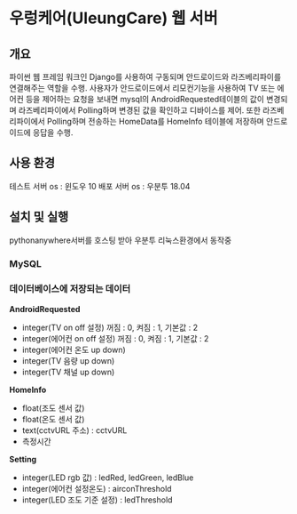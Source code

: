 # 우렁케어(UleungCare) 웹 서버

## 개요
파이썬 웹 프레임 워크인 Django를 사용하여 구동되며 안드로이드와 라즈베리파이를 연결해주는 역할을 수행.
사용자가 안드로이드에서 리모컨기능을 사용하여 TV 또는 에어컨 등을 제어하는 요청을 보내면 
mysql의 AndroidRequested테이블의 값이 변경되며 라즈베리파이에서 Polling하며 변경된 값을 확인하고 디바이스를 제어.
또한 라즈베리파이에서 Polling하며 전송하는 HomeData를 HomeInfo 테이블에 저장하며 안드로이드에 응답을 수행.

## 사용 환경
테스트 서버 os : 윈도우 10
배포 서버 os : 우분투 18.04 

## 설치 및 실행
pythonanywhere서버를 호스팅 받아 우분투 리눅스환경에서 동작중

### MySQL

### 데이터베이스에 저장되는 데이터

**AndroidRequested**
- integer(TV on off 설정) 꺼짐 : 0, 켜짐 : 1, 기본값 : 2
- integer(에어컨 on off 설정) 꺼짐 : 0, 켜짐 : 1, 기본값 : 2 
- integer(에어컨 온도 up down)
- integer(TV 음량 up down)
- integer(TV 채널 up down)

**HomeInfo**

- float(조도 센서 값)
- float(온도 센서 값)
- text(cctvURL 주소) : cctvURL
- 측정시간

**Setting**

- integer(LED rgb 값) : ledRed, ledGreen, ledBlue
- integer(에어컨 설정온도) : airconThreshold
- integer(LED 조도 기준 설정) : ledThreshold


